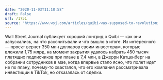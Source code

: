 ```yaml
---
date: "2020-11-03T11:18:58"
draft: False
url: /1751
source: "https://www.wsj.com/articles/quibi-was-supposed-to-revolutionize-hollywood-heres-why-it-failed-11604343850?st=w59beim5jqn0ep9"
---
```


Wall Street Journal публикует хороший лонгрид о Quibi — как они запускались, на что рассчитывали и что вышло в итоге. Из интересного — проект вернет 350 млн долларов своим инвесторам, которые вложили 1,75 млрд, на момент закрытия удалось набрать 450 тысяч платящих подписчиков при плане в 7,4 млн, а Джерри Катценберг на собрании сотрудников в мае, когда впервые стало ясно, что полет идет не по плану, почему-то хвастался, что его компания рассматривала инвестиции в TikTok, но отказалась от сделки.
